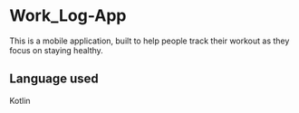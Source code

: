 # Work_Log-App
This is a mobile application, built to help people track their workout as they focus on staying healthy.

## Language used
Kotlin
